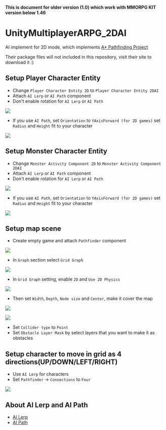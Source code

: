 **This is document for older version (1.0) which work with MMORPG KIT version below 1.46**

# UnityMultiplayerARPG_2DAI

AI implement for 2D mode, which implements [A* Pathfinding Project](https://arongranberg.com/astar/)

Their package files will not included in this repository, visit their site to download it :)

## Setup Player Character Entity

- Change `Player Character Entity 2D` to `Player Character Entity 2DAI`
- Attach `AI Lerp` or `AI Path` component
- Don't enable rotation for `AI Lerp` or `AI Path`

![](./DocsMaterials/1.png)

- If you use `AI Path`, set `Orientation` to `YAxisForward (for 2D games)` set `Radius` and `Height` fit to your character

![](./DocsMaterials/2.png)

## Setup Monster Character Entity

- Change `Monster Activity Component 2D` to `Monster Activity Component 2DAI`
- Attach `AI Lerp` or `AI Path` component
- Don't enable rotation for `AI Lerp` or `AI Path`

![](./DocsMaterials/1.png)

- If you use `AI Path`, set `Orientation` to `YAxisForward (for 2D games)` set `Radius` and `Height` fit to your character

![](./DocsMaterials/2.png)

## Setup map scene

- Create empty game and attach `Pathfinder` component

![](./DocsMaterials/3.png)

- In `Graph` section select `Grid Graph`

![](./DocsMaterials/4.png)

- In `Grid Graph` setting, enable `2D` and `Use 2D Physics`

![](./DocsMaterials/5.png)

- Then set `Width`, `Depth`, `Node size` and `Center`, make it cover the map

![](./DocsMaterials/6.png)

![](./DocsMaterials/7.png)

- Set `Collider type` to `Point`
- Set `Obstacle Layer Mask` by select layers that you want to make it as obstacles

## Setup character to move in grid as 4 directions(UP/DOWN/LEFT/RIGHT)

- Use `AI Lerp` for characters
- Set `Pathfinder` → `Connections` to `Four`

![](./DocsMaterials/8.png)

## About AI Lerp and AI Path

- [AI Lerp](https://arongranberg.com/astar/docs/ailerp.html)
- [AI Path](https://arongranberg.com/astar/docs/aipath.html)


